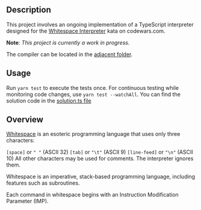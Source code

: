 ## Description

This project involves an ongoing implementation of a TypeScript interpreter designed for the [Whitespace Interpreter](https://www.codewars.com/kata/52dc4688eca89d0f820004c6/) kata on codewars.com.

**Note**: _This project is currently a work in progress._

The compiler can be located in the [adjacent folder](../compiler/).

## Usage

Run `yarn test` to execute the tests once. For continuous testing while monitoring code changes, use `yarn test --watchAll`. You can find the solution code in the [solution.ts file](./solution.ts)

## Overview

[Whitespace](http://compsoc.dur.ac.uk/whitespace/tutorial.php) is an esoteric programming language that uses only three characters:

`[space]` or `" "` (ASCII 32)
`[tab]` or `"\t"` (ASCII 9)
`[line-feed]` or `"\n"` (ASCII 10)
All other characters may be used for comments. The interpreter ignores them.

Whitespace is an imperative, stack-based programming language, including features such as subroutines.

Each command in whitespace begins with an Instruction Modification Parameter (IMP).
